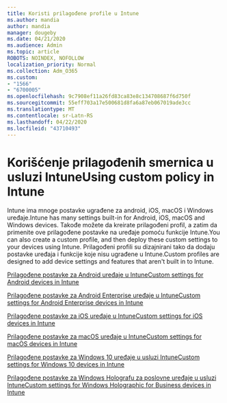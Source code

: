 ```yaml
---
title: Koristi prilagođene profile u Intune
ms.author: mandia
author: mandia
manager: dougeby
ms.date: 04/21/2020
ms.audience: Admin
ms.topic: article
ROBOTS: NOINDEX, NOFOLLOW
localization_priority: Normal
ms.collection: Adm_O365
ms.custom:
- "1566"
- "6700005"
ms.openlocfilehash: 9c7908ef11a26fd83ca83e8c134708687f6d750f
ms.sourcegitcommit: 55eff703a17e500681d8fa6a87eb067019ade3cc
ms.translationtype: MT
ms.contentlocale: sr-Latn-RS
ms.lasthandoff: 04/22/2020
ms.locfileid: "43710493"
---
```

# <a name="using-custom-policy-in-intune"></a><span data-ttu-id="508eb-102">Korišćenje prilagođenih smernica u usluzi Intune</span><span class="sxs-lookup"><span data-stu-id="508eb-102">Using custom policy in Intune</span></span>

<span data-ttu-id="508eb-103">Intune ima mnoge postavke ugrađene za android, iOS, macOS i Windows uređaje.</span><span class="sxs-lookup"><span data-stu-id="508eb-103">Intune has many settings built-in for Android, iOS, macOS and Windows devices.</span></span> <span data-ttu-id="508eb-104">Takođe možete da kreirate prilagođeni profil, a zatim da primenite ove prilagođene postavke na uređaje pomoću funkcije Intune.</span><span class="sxs-lookup"><span data-stu-id="508eb-104">You can also create a custom profile, and then deploy these custom settings to your devices using Intune.</span></span> <span data-ttu-id="508eb-105">Prilagođeni profili su dizajnirani tako da dodaju postavke uređaja i funkcije koje nisu ugrađene u Intune.</span><span class="sxs-lookup"><span data-stu-id="508eb-105">Custom profiles are designed to add device settings and features that aren't built in to Intune.</span></span>

[<span data-ttu-id="508eb-106">Prilagođene postavke za Android uređaje u Intune</span><span class="sxs-lookup"><span data-stu-id="508eb-106">Custom settings for Android devices in Intune</span></span>](https://docs.microsoft.com/intune/custom-settings-android)

[<span data-ttu-id="508eb-107">Prilagođene postavke za Android Enterprise uređaje u Intune</span><span class="sxs-lookup"><span data-stu-id="508eb-107">Custom settings for Android Enterprise devices in Intune</span></span>](https://docs.microsoft.com/intune/custom-settings-android-for-work)

[<span data-ttu-id="508eb-108">Prilagođene postavke za iOS uređaje u Intune</span><span class="sxs-lookup"><span data-stu-id="508eb-108">Custom settings for iOS devices in Intune</span></span>](https://docs.microsoft.com/intune/custom-settings-ios)

[<span data-ttu-id="508eb-109">Prilagođene postavke za macOS uređaje u Intune</span><span class="sxs-lookup"><span data-stu-id="508eb-109">Custom settings for macOS devices in Intune</span></span>](https://docs.microsoft.com/intune/custom-settings-macos)

[<span data-ttu-id="508eb-110">Prilagođene postavke za Windows 10 uređaje u usluzi Intune</span><span class="sxs-lookup"><span data-stu-id="508eb-110">Custom settings for Windows 10 devices in Intune</span></span>](https://docs.microsoft.com/intune/custom-settings-windows-10)

[<span data-ttu-id="508eb-111">Prilagođene postavke za Windows Holografu za poslovne uređaje u usluzi Intune</span><span class="sxs-lookup"><span data-stu-id="508eb-111">Custom settings for Windows Holographic for Business devices in Intune</span></span>](https://docs.microsoft.com/intune/custom-settings-windows-holographic)